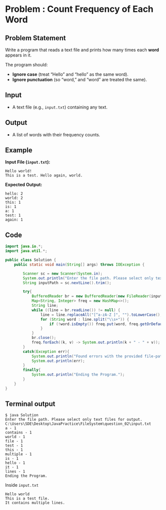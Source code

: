 # Problem : Count Frequency of Each Word

## Problem Statement

Write a program that reads a text file and prints how many times each **word** appears in it.

The program should:

- **Ignore case** (treat “Hello” and “hello” as the same word).
- **Ignore punctuation** (so “word,” and “word” are treated the same).

## Input

- A text file (e.g., `input.txt`) containing any text.

## Output

- A list of words with their frequency counts.

## Example

**Input File (`input.txt`):**

```
Hello world!
This is a test. Hello again, world.
```

**Expected Output:**

```
hello: 2
world: 2
this: 1
is: 1
a: 1
test: 1
again: 1
```

## Code

```java
import java.io.*;
import java.util.*;

public class Solution {
    public static void main(String[] args) throws IOException {

        Scanner sc = new Scanner(System.in);
        System.out.println("Enter the file path. Please select only text files for output.");
        String inputPath = sc.nextLine().trim();

        try{
            BufferedReader br = new BufferedReader(new FileReader(inputPath));
            Map<String, Integer> freq = new HashMap<>();
            String line;
            while ((line = br.readLine()) != null) {
                line = line.replaceAll("[^a-zA-Z ]", "").toLowerCase();
                for (String word : line.split("\\s+")) {
                    if (!word.isEmpty()) freq.put(word, freq.getOrDefault(word, 0) + 1);
                }
            }
            br.close();
            freq.forEach((k, v) -> System.out.println(k + " - " + v));
        }
        catch(Exception err){
            System.out.println("Found errors with the provided file-path.");
            System.out.println(err);
        }
        finally{
            System.out.println("Ending the Program.");
        }
    }
}

```

## Terminal output

```
$ java Solution
Enter the file path. Please select only text files for output.
C:\Users\SDE\Desktop\JavaPractice\FileSystem\question_02\input.txt
a - 1
contains - 1
world - 1
file - 1
test - 1
this - 1
multiple - 1
is - 1
hello - 1
it - 1
lines - 1
Ending the Program.
```

Inside `input.txt`

```
Hello world
This is a test file.
It contains multiple lines.
```
